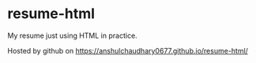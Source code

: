 # resume-html
My resume just using HTML in practice.

Hosted by github on https://anshulchaudhary0677.github.io/resume-html/
